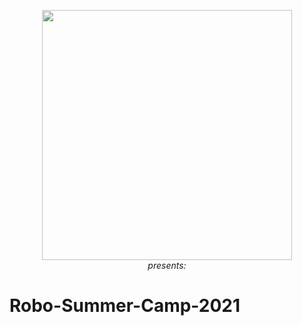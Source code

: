 <p align="center">
 <img  width="400" height="400" src="https://github.com/Robotics-Club-IIT-BHU/Robotics-Camp-2021/blob/main/src/robo.jpeg"><br>
  <i>presents:</i><br>
</p>

# Robo-Summer-Camp-2021


